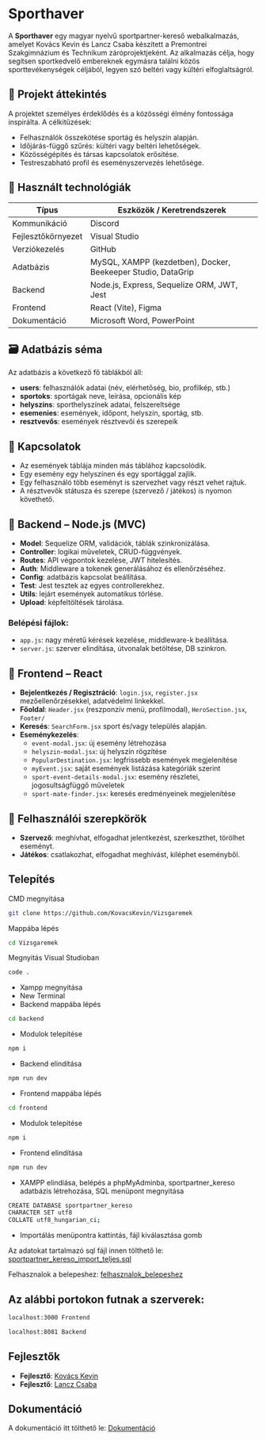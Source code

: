 
# Sporthaver

A **Sporthaver** egy magyar nyelvű sportpartner-kereső webalkalmazás, amelyet Kovács Kevin és Lancz Csaba készített a Premontrei Szakgimnázium és Technikum záróprojektjeként. Az alkalmazás célja, hogy segítsen sportkedvelő embereknek egymásra találni közös sporttevékenységek céljából, legyen szó beltéri vagy kültéri elfoglaltságról.

## 📌 Projekt áttekintés

A projektet személyes érdeklődés és a közösségi élmény fontossága inspirálta. A célkitűzések:

- Felhasználók összekötése sportág és helyszín alapján.
- Időjárás-függő szűrés: kültéri vagy beltéri lehetőségek.
- Közösségépítés és társas kapcsolatok erősítése.
- Testreszabható profil és eseményszervezés lehetősége.

## 🧠 Használt technológiák

| Típus           | Eszközök / Keretrendszerek                             |
|----------------|---------------------------------------------------------|
| Kommunikáció    | Discord                                                 |
| Fejlesztőkörnyezet | Visual Studio                                        |
| Verziókezelés   | GitHub                                                  |
| Adatbázis       | MySQL, XAMPP (kezdetben), Docker, Beekeeper Studio, DataGrip |
| Backend         | Node.js, Express, Sequelize ORM, JWT, Jest             |
| Frontend        | React (Vite), Figma                                     |
| Dokumentáció    | Microsoft Word, PowerPoint                              |

## 🗃️ Adatbázis séma

Az adatbázis a következő fő táblákból áll:

- **users**: felhasználók adatai (név, elérhetőség, bio, profilkép, stb.)
- **sportoks**: sportágak neve, leírása, opcionális kép
- **helyszins**: sporthelyszínek adatai, felszereltsége
- **esemenies**: események, időpont, helyszín, sportág, stb.
- **resztvevős**: események résztvevői és szerepeik

## 🔗 Kapcsolatok

- Az események táblája minden más táblához kapcsolódik.
- Egy esemény egy helyszínen és egy sportággal zajlik.
- Egy felhasználó több eseményt is szervezhet vagy részt vehet rajtuk.
- A résztvevők státusza és szerepe (szervező / játékos) is nyomon követhető.

## 🔧 Backend – Node.js (MVC)

- **Model**: Sequelize ORM, validációk, táblák szinkronizálása.
- **Controller**: logikai műveletek, CRUD-függvények.
- **Routes**: API végpontok kezelése, JWT hitelesítés.
- **Auth**: Middleware a tokenek generálásához és ellenőrzéséhez.
- **Config**: adatbázis kapcsolat beállítása.
- **Test**: Jest tesztek az egyes controllerekhez.
- **Utils**: lejárt események automatikus törlése.
- **Upload**: képfeltöltések tárolása.

### Belépési fájlok:
- `app.js`: nagy méretű kérések kezelése, middleware-k beállítása.
- `server.js`: szerver elindítása, útvonalak betöltése, DB szinkron.

## 🎨 Frontend – React

- **Bejelentkezés / Regisztráció**: `login.jsx`, `register.jsx` mezőellenőrzésekkel, adatvédelmi linkekkel.
- **Főoldal**: `Header.jsx` (reszponzív menü, profilmodal), `HeroSection.jsx`, `Footer/`
- **Keresés**: `SearchForm.jsx` sport és/vagy település alapján.
- **Eseménykezelés**:
  - `event-modal.jsx`: új esemény létrehozása
  - `helyszin-modal.jsx`: új helyszín rögzítése
  - `PopularDestination.jsx`: legfrissebb események megjelenítése
  - `myEvent.jsx`: saját események listázása kategóriák szerint
  - `sport-event-details-modal.jsx`: esemény részletei, jogosultságfüggő műveletek
  - `sport-mate-finder.jsx`: keresés eredményeinek megjelenítése

## 👤 Felhasználói szerepkörök

- **Szervező**: meghívhat, elfogadhat jelentkezést, szerkeszthet, törölhet eseményt.
- **Játékos**: csatlakozhat, elfogadhat meghívást, kiléphet eseményből.

## Telepítés
CMD megnyitása
```bash
git clone https://github.com/KovacsKevin/Vizsgaremek
```

Mappába lépés
```bash
cd Vizsgaremek
```

Megnyitás Visual Studioban
```bash
code .
```

- Xampp megnyitása
- New Terminal
- Backend mappába lépés
```bash
cd backend
```

- Modulok telepítése
```bash
npm i
```

- Backend elindítása
```bash
npm run dev
```

- Frontend mappába lépés
```bash
cd frontend
```

- Modulok telepítése
```bash
npm i
```

- Frontend elindítása
```bash
npm run dev
```

- XAMPP elindíása, belépés a phpMyAdminba, sportpartner_kereso adatbázis létrehozása, SQL menüpont megnyitása

```bash
CREATE DATABASE sportpartner_kereso
CHARACTER SET utf8
COLLATE utf8_hungarian_ci;
```

- Importálás menüpontra kattintás, fájl kiválasztása gomb

Az adatokat tartalmazó sql fájl innen tölthető le: [sportpartner_kereso_import_teljes.sql](https://github.com/KovacsKevin/Vizsgaremek/blob/main/sportpartner_kereso_import_teljes.sql)

Felhasznalok a belepeshez: [felhasznalok_belepeshez](https://github.com/KovacsKevin/Vizsgaremek/blob/main/felhasznalok_belepeshez.txt)

## Az alábbi portokon futnak a szerverek: 
```bash
localhost:3000 Frontend
```
```bash
localhost:8081 Backend
```

## Fejlesztők

- **Fejlesztő**: [Kovács Kevin](https://github.com/KovacsKevin)
- **Fejlesztő**: [Lancz Csaba](https://github.com/lanczcsaba)

## Dokumentáció
A  dokumentáció itt tölthető le: [Dokumentáció](https://github.com/KovacsKevin/Vizsgaremek/raw/refs/heads/main/Sportpartner_keres%C5%91.docx)